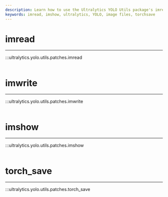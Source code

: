 ```yaml
---
description: Learn how to use the Ultralytics YOLO Utils package's imread and imshow functions. These functions are used for reading and writing image files. Try out our TorchSave feature today.
keywords: imread, imshow, ultralytics, YOLO, image files, torchsave
---
```


# imread
---
:::ultralytics.yolo.utils.patches.imread
<br><br>

# imwrite
---
:::ultralytics.yolo.utils.patches.imwrite
<br><br>

# imshow
---
:::ultralytics.yolo.utils.patches.imshow
<br><br>

# torch_save
---
:::ultralytics.yolo.utils.patches.torch_save
<br><br>
